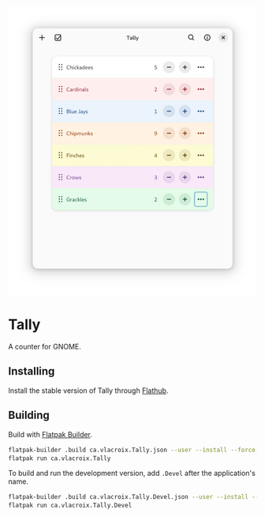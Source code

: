 ![tally](tally.png)

# Tally

A counter for GNOME.

## Installing

Install the stable version of Tally through [Flathub](https://flathub.org/apps/ca.vlacroix.Tally).

## Building

Build with [Flatpak Builder](https://docs.flatpak.org/en/latest/flatpak-builder.html).

```sh
flatpak-builder .build ca.vlacroix.Tally.json --user --install --force-clean
flatpak run ca.vlacroix.Tally
```

To build and run the development version, add `.Devel` after the application's name.

```sh
flatpak-builder .build ca.vlacroix.Tally.Devel.json --user --install --force-clean
flatpak run ca.vlacroix.Tally.Devel
```
